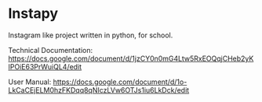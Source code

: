 Instapy
=======

Instagram like project written in python, for school.

Technical Documentation: https://docs.google.com/document/d/1jzCY0n0mG4Ltw5RxEOQqjCHeb2yKIPOiE63PrWuiQL4/edit

User Manual: https://docs.google.com/document/d/1o-LkCaCEjELM0hzFKDqq8qNIczLVw6OTJs1iu6LkDck/edit
